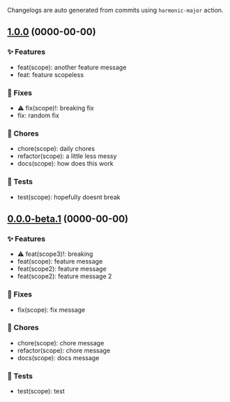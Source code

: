Changelogs are auto generated from commits using `harmonic-major` action.

## [1.0.0](https://github.com/testowner/testrepo/compare/113df10b41c273f3acbc6ba0324de2b1e3a2acdf...01ea2b3e28e5fdca59bbbedd694a473246294acf) (0000-00-00)

### ✨ Features

-   feat(scope): another feature message
-   feat: feature scopeless

### 🐛 Fixes

-   ⚠️ fix(scope)!: breaking fix
-   fix: random fix

### 🧹 Chores

-   chore(scope): daily chores
-   refactor(scope): a little less messy
-   docs(scope): how does this work

### 🧪 Tests

-   test(scope): hopefully doesnt break

## [0.0.0-beta.1](diff) (0000-00-00)

### ✨ Features

-   ⚠️ feat(scope3)!: breaking
-   feat(scope): feature message
-   feat(scope2): feature message
-   feat(scope2): feature message 2

### 🐛 Fixes

-   fix(scope): fix message

### 🧹 Chores

-   chore(scope): chore message
-   refactor(scope): chore message
-   docs(scope): docs message

### 🧪 Tests

-   test(scope): test
